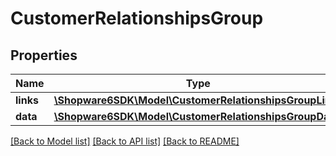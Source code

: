 # CustomerRelationshipsGroup

## Properties
Name | Type | Description | Notes
------------ | ------------- | ------------- | -------------
**links** | [**\Shopware6SDK\Model\CustomerRelationshipsGroupLinks**](CustomerRelationshipsGroupLinks.md) |  | [optional] 
**data** | [**\Shopware6SDK\Model\CustomerRelationshipsGroupData**](CustomerRelationshipsGroupData.md) |  | [optional] 

[[Back to Model list]](../../README.md#documentation-for-models) [[Back to API list]](../../README.md#documentation-for-api-endpoints) [[Back to README]](../../README.md)

